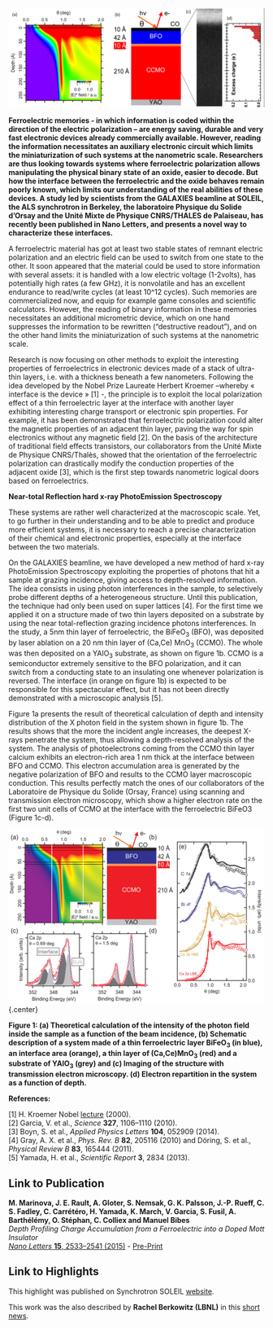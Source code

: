 ![header](00_header_ccmo.png)

**Ferroelectric memories - in which information is coded within the direction of the electric polarization – are energy saving, durable and very fast electronic devices already commercially available. However, reading the information necessitates an auxiliary electronic circuit which limits the miniaturization of such systems at the nanometric scale. Researchers are thus looking towards systems where ferroelectric polarization allows manipulating the physical binary state of an oxide, easier to decode. But how the interface between the ferroelectric and the oxide behaves remain poorly known, which limits our understanding of the real abilities of these devices. A study led by scientists from the GALAXIES beamline at SOLEIL, the ALS synchrotron in Berkeley, the laboratoire Physique du Solide d’Orsay and the Unité Mixte de Physique CNRS/THALES de Palaiseau, has recently been published in Nano Letters, and presents a novel way to characterize these interfaces.**

A ferroelectric material has got at least two stable states of remnant electric polarization and an electric field can be used to switch from one state to the other. It soon appeared that the material could be used to store information with several assets: it is handled with a low electric voltage (1-2volts), has potentially high rates (a few GHz), it is nonvolatile and has an excellent endurance to read/write cycles (at least 10^12 cycles). Such memories are commercialized now, and equip for example game consoles and scientific calculators. However, the reading of binary information in these memories necessitates an additional micrometric device, which on one hand suppresses the information to be rewritten (“destructive readout”), and on the other hand limits the miniaturization of such systems at the nanometric scale.

Research is now focusing on other methods to exploit the interesting properties of ferroelectrics in electronic devices made of a stack of ultra-thin layers, i.e. with a thickness beneath a few nanometers. Following the idea developed by the Nobel Prize Laureate Herbert Kroemer –whereby « interface is the device » [1] -, the principle is to exploit the local polarization effect of a thin ferroelectric layer at the interface with another layer exhibiting interesting charge transport or electronic spin properties. For example, it has been demonstrated that ferroelectric polarization could alter the magnetic properties of an adjacent thin layer, paving the way for spin electronics without any magnetic field [2]. On the basis of the architecture of traditional field effects transistors, our collaborators from the Unité Mixte de Physique CNRS/Thalès, showed that the orientation of the ferroelectric polarization can drastically modify the conduction properties of the adjacent oxide [3], which is the first step towards nanometric logical doors based on ferroelectrics.

**Near-total Reflection hard x-ray PhotoEmission Spectroscopy**

These systems are rather well characterized at the macroscopic scale. Yet, to go further in their understanding and to be able to predict and produce more efficient systems, it is necessary to reach a precise characterization of their chemical and electronic properties, especially at the interface between the two materials.

On the GALAXIES beamline, we have developed a new method of hard x-ray PhotoEmission Spectroscopy exploiting the properties of photons that hit a sample at grazing incidence, giving access to depth-resolved information. The idea consists in using photon interferences in the sample, to selectively probe different depths of a heterogeneous structure. Until this publication, the technique had only been used on super lattices [4]. For the first time we applied it on a structure made of two thin layers deposited on a substrate by using the near total-reflection grazing incidence photons interferences. In the study, a 5nm thin layer of ferroelectric, the BiFeO<sub>3</sub> (BFO), was deposited by laser ablation on a 20 nm thin layer of (Ca,Ce) MnO<sub>3</sub> (CCMO). The whole was then deposited on a YAlO<sub>3</sub> substrate, as shown on figure 1b. CCMO is a semiconductor extremely sensitive to the BFO polarization, and it can switch from a conducting state to an insulating one whenever polarization is reversed. The interface (in orange on figure 1b) is expected to be responsible for this spectacular effect, but it has not been directly demonstrated with a microscopic analysis [5].

Figure 1a presents the result of theoretical calculation of depth and intensity distribution of the X photon field in the system shown in figure 1b. The results shows that the more the incident angle increases, the deepest X-rays penetrate the system, thus allowing a depth-resolved analysis of the system. The analysis of photoelectrons coming from the CCMO thin layer calcium exhibits an electron-rich area 1 nm thick at the interface between BFO and CCMO. This electron accumulation area is generated by the negative polarization of BFO and results to the CCMO layer macroscopic conduction. This results perfectly match the ones of our collaborators of the Laboratoire de Physique du Solide (Orsay, France) using scanning and transmission electron microscopy, which show a higher electron rate on the first two unit cells of CCMO at the interface with the ferroelectric BiFeO3 (Figure 1c-d).

![Figure 1](01_figure_haxpes.png)  {.center}

__Figure 1: (a) Theoretical calculation of the intensity of the photon field inside the sample as a function of the beam incidence, (b) Schematic description of a system made of a thin ferroelectric layer BiFeO<sub>3</sub> (in blue), an interface area (orange), a thin layer of (Ca,Ce)MnO<sub>3</sub> (red) and a substrate of YAlO<sub>3</sub> (grey) and (c) Imaging of the structure with transmission electron microscopy. (d) Electron repartition in the system as a function of depth.__

__References:__  

[1] H. Kroemer Nobel [lecture](http://www.nobelprize.org/nobel_prizes/physics/laureates/2000/kroemer-lecture.pdf) (2000).  
[2] Garcia, V. et al., *Science* **327**, 1106–1110 (2010).  
[3] Boyn, S. et al., *Applied Physics Letters* **104**, 052909 (2014).  
[4] Gray, A. X. et al., *Phys. Rev. B* **82**, 205116 (2010) and Döring, S. et al., *Physical Review B* **83**, 165444 (2011).  
[5] Yamada, H. et al., *Scientific Report* **3**, 2834 (2013).  


Link to Publication
---

__M. Marinova, J. E. Rault, A. Gloter, S. Nemsak, G. K. Palsson, J.-P. Rueff, C. S. Fadley, C. Carrétéro, H. Yamada, K. March, V. Garcia, S. Fusil, A. Barthélémy, O. Stéphan, C. Colliex and Manuel Bibes__  
*Depth Profiling Charge Accumulation from a Ferroelectric into a Doped Mott Insulator*  
[*Nano Letters* **15**, 2533–2541 (2015)](http://pubs.acs.org/doi/abs/10.1021/acs.nanolett.5b00104) - [Pre-Print](https://arxiv.org/abs/1708.09160)

Link to Highlights
---

This highlight was published on Synchrotron SOLEIL [website](https://www.synchrotron-soleil.fr/en/news/characterization-electronic-properties-functionalized-oxides-interface).

This work was the also described by __Rachel Berkowitz (LBNL)__ in this [short news](https://newscenter.lbl.gov/2015/06/10/investigating-buried-interfaces-in-ferroelectric-materials/).

